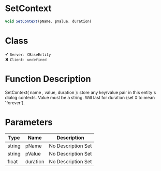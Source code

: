 # SetContext
```js	
void SetContext(pName, pValue, duration)
```
# Class
✔ `Server: CBaseEntity`  
✖ `Client: undefined`  

# Function Description
SetContext( name , value, duration ): store any key/value pair in this entity's dialog contexts. Value must be a string. Will last for duration (set 0 to mean 'forever').
# Parameters
Type|Name|Description
--|--|--
string|pName|No Description Set
string|pValue|No Description Set
float|duration|No Description Set
